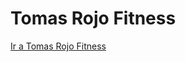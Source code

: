 # Tomas Rojo Fitness

<a href="https://tomas-rojo.github.io/webTomasRojoFitness/" target="_blank">Ir a Tomas Rojo Fitness</a>
